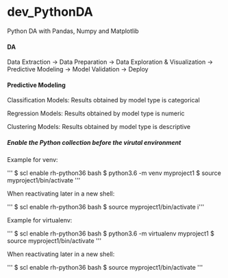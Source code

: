 # dev_PythonDA
Python DA with Pandas, Numpy and Matplotlib

#### DA
Data Extraction -> Data Preparation -> Data Exploration & Visualization -> Predictive Modeling -> Model Validation -> Deploy<br/>


#### Predictive Modeling
Classification Models:  Results obtained by model type is categorical<br/>

Regression Models:  Results obtained by model type is numeric<br/>

Clustering Models:  Results obtained by model type is descriptive<br/>

##### Enable the Python collection before the virutal environment

Example for venv:<br/>

'''
$ scl enable rh-python36 bash
$ python3.6 -m venv myproject1
$ source myproject1/bin/activate
'''

When reactivating later in a new shell:<br/>

'''
$ scl enable rh-python36 bash
$ source myproject1/bin/activate
i'''

Example for virtualenv:<br/>

'''
$ scl enable rh-python36 bash
$ python3.6 -m virtualenv myproject1
$ source myproject1/bin/activate
'''

When reactivating later in a new shell:<br/>

'''
$ scl enable rh-python36 bash
$ source myproject1/bin/activate
'''
